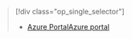 > [!div class="op_single_selector"]
> * [<span data-ttu-id="9b061-101">Azure Portal</span><span class="sxs-lookup"><span data-stu-id="9b061-101">Azure portal</span></span>](../articles/storage/common/storage-monitoring-diagnosing-troubleshooting.md)
> 
> 

